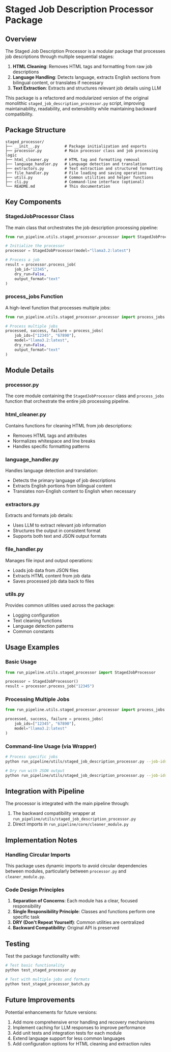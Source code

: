 # Staged Job Description Processor Package

## Overview

The Staged Job Description Processor is a modular package that processes job descriptions through multiple sequential stages:

1. **HTML Cleaning**: Removes HTML tags and formatting from raw job descriptions
2. **Language Handling**: Detects language, extracts English sections from bilingual content, or translates if necessary
3. **Text Extraction**: Extracts and structures relevant job details using LLM

This package is a refactored and modularized version of the original monolithic `staged_job_description_processor.py` script, improving maintainability, readability, and extensibility while maintaining backward compatibility.

## Package Structure

```
staged_processor/
├── __init__.py           # Package initialization and exports  
├── processor.py          # Main processor class and job processing logic
├── html_cleaner.py       # HTML tag and formatting removal
├── language_handler.py   # Language detection and translation
├── extractors.py         # Text extraction and structured formatting
├── file_handler.py       # File loading and saving operations
├── utils.py              # Common utilities and helper functions
├── cli.py                # Command-line interface (optional)
└── README.md             # This documentation
```

## Key Components

### StagedJobProcessor Class

The main class that orchestrates the job description processing pipeline:

```python
from run_pipeline.utils.staged_processor.processor import StagedJobProcessor

# Initialize the processor
processor = StagedJobProcessor(model="llama3.2:latest")

# Process a job
result = processor.process_job(
    job_id="12345",
    dry_run=False,
    output_format="text"
)
```

### process_jobs Function

A high-level function that processes multiple jobs:

```python
from run_pipeline.utils.staged_processor.processor import process_jobs

# Process multiple jobs
processed, success, failure = process_jobs(
    job_ids=["12345", "67890"],
    model="llama3.2:latest",
    dry_run=False,
    output_format="text"
)
```

## Module Details

### processor.py

The core module containing the `StagedJobProcessor` class and `process_jobs` function that orchestrate the entire job processing pipeline.

### html_cleaner.py

Contains functions for cleaning HTML from job descriptions:
- Removes HTML tags and attributes
- Normalizes whitespace and line breaks
- Handles specific formatting patterns

### language_handler.py

Handles language detection and translation:
- Detects the primary language of job descriptions
- Extracts English portions from bilingual content
- Translates non-English content to English when necessary

### extractors.py

Extracts and formats job details:
- Uses LLM to extract relevant job information
- Structures the output in consistent format
- Supports both text and JSON output formats

### file_handler.py

Manages file input and output operations:
- Loads job data from JSON files
- Extracts HTML content from job data
- Saves processed job data back to files

### utils.py

Provides common utilities used across the package:
- Logging configuration
- Text cleaning functions
- Language detection patterns
- Common constants

## Usage Examples

### Basic Usage

```python
from run_pipeline.utils.staged_processor import StagedJobProcessor

processor = StagedJobProcessor()
result = processor.process_job("12345")
```

### Processing Multiple Jobs

```python
from run_pipeline.utils.staged_processor.processor import process_jobs

processed, success, failure = process_jobs(
    job_ids=["12345", "67890"],
    model="llama3.2:latest"
)
```

### Command-line Usage (via Wrapper)

```bash
# Process specific jobs
python run_pipeline/utils/staged_job_description_processor.py --job-ids 12345,67890

# Dry run with JSON output
python run_pipeline/utils/staged_job_description_processor.py --job-ids 12345 --dry-run --output-format json
```

## Integration with Pipeline

The processor is integrated with the main pipeline through:
1. The backward compatibility wrapper at `run_pipeline/utils/staged_job_description_processor.py`
2. Direct imports in `run_pipeline/core/cleaner_module.py`

## Implementation Notes

### Handling Circular Imports

This package uses dynamic imports to avoid circular dependencies between modules, particularly between `processor.py` and `cleaner_module.py`.

### Code Design Principles

1. **Separation of Concerns**: Each module has a clear, focused responsibility
2. **Single Responsibility Principle**: Classes and functions perform one specific task
3. **DRY (Don't Repeat Yourself)**: Common utilities are centralized
4. **Backward Compatibility**: Original API is preserved

## Testing

Test the package functionality with:

```bash
# Test basic functionality
python test_staged_processor.py

# Test with multiple jobs and formats
python test_staged_processor_batch.py
```

## Future Improvements

Potential enhancements for future versions:

1. Add more comprehensive error handling and recovery mechanisms
2. Implement caching for LLM responses to improve performance
3. Add unit tests and integration tests for each module
4. Extend language support for less common languages
5. Add configuration options for HTML cleaning and extraction rules
